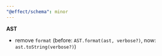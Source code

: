 ```yaml
---
"@effect/schema": minor
---
```


**AST**

- remove `format` (before: `AST.format(ast, verbose?)`, now: `ast.toString(verbose?)`)
